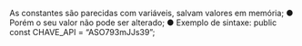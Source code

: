 As constantes são parecidas com variáveis, salvam valores em memória; ● Porém o seu valor não pode ser alterado; ● Exemplo de sintaxe: public const CHAVE_API = “ASO793mJJs39”;